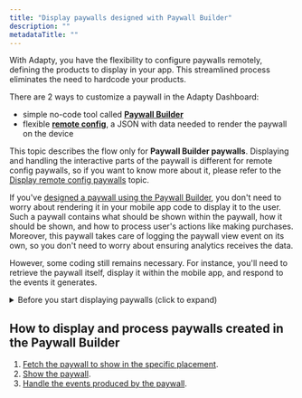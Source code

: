 ```yaml
---
title: "Display paywalls designed with Paywall Builder"
description: ""
metadataTitle: ""
---
```


With Adapty, you have the flexibility to configure paywalls remotely, defining the products to display in your app. This streamlined process eliminates the need to hardcode your products.

There are 2 ways to customize a paywall in the Adapty Dashboard: 

- simple no-code tool called [**Paywall Builder**](/3.0/adapty-paywall-builder) 
- flexible [**remote config**](customize-paywall-with-remote-config), a JSON with data needed to render the paywall on the device

This topic describes the flow only for **Paywall Builder paywalls**. Displaying and handling the interactive parts of the paywall is different for remote config paywalls, so if you want to know more about it, please refer to the [Display remote config paywalls](display-remote-config-paywalls) topic.

If you've [designed a paywall using the Paywall Builder](/3.0/adapty-paywall-builder), you don't need to worry about rendering it in your mobile app code to display it to the user. Such a paywall contains what should be shown within the paywall, how it should be shown, and how to process user's actions like making purchases. Moreover, this paywall takes care of logging the paywall view event on its own, so you don't need to worry about ensuring analytics receives the data. 

However, some coding still remains necessary. For instance, you'll need to retrieve the paywall itself, display it within the mobile app, and respond to the events it generates.

<details>
   <summary>Before you start displaying paywalls (click to expand)</summary>

   1. [Create your products in the Adapty dashboard](create-product)

2. [Create a paywall in the Adapty Dashboard and incorporate the products into it](create-paywall) 

3. [Create a placement and incorporate your paywall into it](create-placement)

4. Install [AdaptySDK](installation) and [AdaptyUI SDK](paywall-builder-installation).
</details>

## How to display and process paywalls created in the Paywall Builder

1. [Fetch the paywall to show in the specific placement](get-and-show-paywall-builder-paywalls).
2. [Show the paywall](present-pb-paywalls).
3. [Handle the events produced by the paywall](handling-visual-paywall-events-copy).